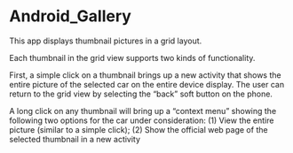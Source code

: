 # Android_Gallery

This app displays thumbnail pictures in a grid layout.

Each thumbnail in the grid view supports two kinds of functionality.

First, a simple click on a thumbnail brings up a new activity that
shows the entire picture of the selected car on the entire device
display. The user can return to the grid view by selecting the “back”
soft button on the phone.

A long click on any thumbnail will bring up a “context menu” showing
the following two options for the car under consideration: (1) View the
entire picture (similar to a simple click); (2) Show the official web
page of the selected thumbnail in a new activity
